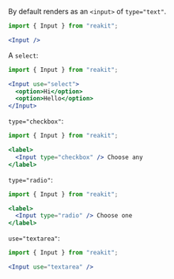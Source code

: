 By default renders as an `<input>` of `type="text"`.

```jsx
import { Input } from "reakit";

<Input />
```

A `select`:

```jsx
import { Input } from "reakit";

<Input use="select">
  <option>Hi</option>
  <option>Hello</option>
</Input>
```

`type="checkbox"`:

```jsx
import { Input } from "reakit";

<label>
  <Input type="checkbox" /> Choose any
</label>
```

`type="radio"`:
```jsx
import { Input } from "reakit";

<label>
  <Input type="radio" /> Choose one
</label>
```

`use="textarea"`:
```jsx
import { Input } from "reakit";

<Input use="textarea" />
```

